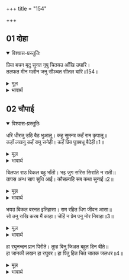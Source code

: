 +++
title = "154"

+++


## 01 दोहा
<details open><summary>विश्वास-प्रस्तुतिः</summary>

प्रिया बचन मृदु सुनत नृपु चितयउ आँखि उघारि।  
तलफत मीन मलीन जनु सीञ्चत सीतल बारि॥154॥  
</details>
<details><summary>मूल</summary>

प्रिया बचन मृदु सुनत नृपु चितयउ आँखि उघारि।  
तलफत मीन मलीन जनु सीञ्चत सीतल बारि॥154॥  
</details>

<details><summary>भावार्थ</summary>

प्रिय पत्नी कौसल्या के कोमल वचन सुनते हुए राजा ने आँखें खोलकर देखा! मानो तडपती हुई दीन मछली पर कोई शीतल जल छिडक रहा हो॥154॥  
</details>





## 02 चौपाई
<details open><summary>विश्वास-प्रस्तुतिः</summary>

धरि धीरजु उठि बैठ भुआलू। कहु सुमन्त्र कहँ राम कृपालू॥  
कहाँ लखनु कहँ रामु सनेही। कहँ प्रिय पुत्रबधू बैदेही॥1॥  
</details>
<details><summary>मूल</summary>

धरि धीरजु उठि बैठ भुआलू। कहु सुमन्त्र कहँ राम कृपालू॥  
कहाँ लखनु कहँ रामु सनेही। कहँ प्रिय पुत्रबधू बैदेही॥1॥  
</details>

<details><summary>भावार्थ</summary>

धीरज धरकर राजा उठ बैठे और बोले- सुमन्त्र! कहो, कृपालु श्री राम कहाँ हैं? लक्ष्मण कहाँ हैं? स्नेही राम कहाँ हैं? और मेरी प्यारी बहू जानकी कहाँ है?॥1॥  
</details>

बिलपत राउ बिकल बहु भाँती। भइ जुग सरिस सिराति न राती॥  
तापस अन्ध साप सुधि आई। कौसल्यहि सब कथा सुनाई॥2॥  

<details><summary>मूल</summary>

बिलपत राउ बिकल बहु भाँती। भइ जुग सरिस सिराति न राती॥  
तापस अन्ध साप सुधि आई। कौसल्यहि सब कथा सुनाई॥2॥  
</details>

<details><summary>भावार्थ</summary>

राजा व्याकुल होकर बहुत प्रकार से विलाप कर रहे हैं। वह रात युग के समान बडी हो गई, बीतती ही नहीं। राजा को अन्धे तपस्वी (श्रवणकुमार के पिता) के शाप की याद आ गई। उन्होन्ने सब कथा कौसल्या को कह सुनाई॥2॥  
</details>

भयउ बिकल बरनत इतिहासा। राम रहित धिग जीवन आसा॥  
सो तनु राखि करब मैं काहा। जेहिं न प्रेम पनु मोर निबाहा॥3॥  

<details><summary>मूल</summary>

भयउ बिकल बरनत इतिहासा। राम रहित धिग जीवन आसा॥  
सो तनु राखि करब मैं काहा। जेहिं न प्रेम पनु मोर निबाहा॥3॥  
</details>

<details><summary>भावार्थ</summary>

उस इतिहास का वर्णन करते-करते राजा व्याकुल हो गए और कहने लगे कि श्री राम के बिना जीने की आशा को धिक्कार है। मैं उस शरीर को रखकर क्या करूँगा, जिसने मेरा प्रेम का प्रण नहीं निबाहा?॥3॥  
</details>

हा रघुनन्दन प्रान पिरीते। तुम्ह बिनु जिअत बहुत दिन बीते॥  
हा जानकी लखन हा रघुबर। हा पितु हित चित चातक जलधर॥4॥  

<details><summary>मूल</summary>

हा रघुनन्दन प्रान पिरीते। तुम्ह बिनु जिअत बहुत दिन बीते॥  
हा जानकी लखन हा रघुबर। हा पितु हित चित चातक जलधर॥4॥  
</details>

<details><summary>भावार्थ</summary>

हा रघुकुल को आनन्द देने वाले मेरे प्राण प्यारे राम! तुम्हारे बिना जीते हुए मुझे बहुत दिन बीत गए। हा जानकी, लक्ष्मण! हा रघुवीर! हा पिता के चित्त रूपी चातक के हित करने वाले मेघ!॥4॥  
</details>


